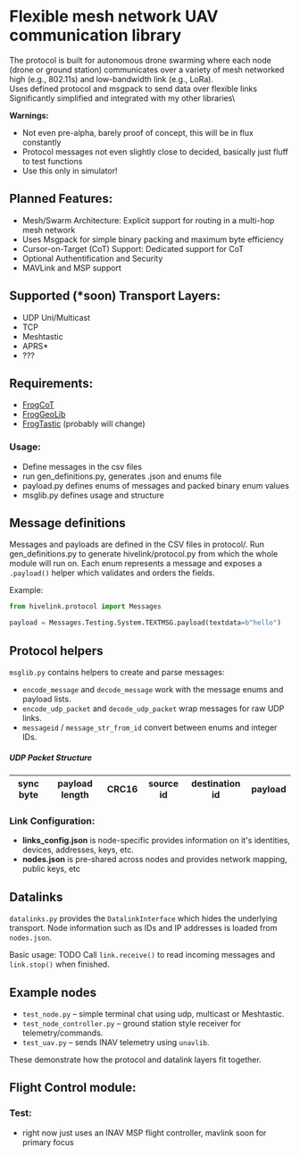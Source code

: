 # Flexible mesh network UAV communication library
The protocol is built for autonomous drone swarming where each node (drone or ground station) communicates over a variety of mesh networked high (e.g., 802.11s) and low-bandwidth link (e.g., LoRa).\
Uses defined protocol and msgpack to send data over flexible links\
Significantly simplified and integrated with my other libraries\

**Warnings:**
- Not even pre-alpha, barely proof of concept, this will be in flux constantly
- Protocol messages not even slightly close to decided, basically just fluff to test functions
- Use this only in simulator!

## Planned Features:
- Mesh/Swarm Architecture: Explicit support for routing in a multi-hop mesh network
- Uses Msgpack for simple binary packing and maximum byte efficiency
- Cursor-on-Target (CoT) Support: Dedicated support for CoT
- Optional Authentification and Security
- MAVLink and MSP support

## Supported (*soon) Transport Layers:
- UDP Uni/Multicast
- TCP
- Meshtastic
- APRS*
- ???

## Requirements:
- [FrogCoT](https://github.com/xznhj8129/frogcot)
- [FrogGeoLib](https://github.com/xznhj8129/froggeolib)
- [FrogTastic](https://github.com/xznhj8129/frogtastic) (probably will change)

### Usage:
- Define messages in the csv files
- run gen_definitions.py, generates .json and enums file
- payload.py defines enums of messages and packed binary enum values
- msglib.py defines usage and structure

## Message definitions
Messages and payloads are defined in the CSV files in protocol/. Run gen_definitions.py to generate hivelink/protocol.py from which the whole module will run on. Each enum represents a message and exposes a `.payload()` helper which validates and orders the fields.

Example:
```python
from hivelink.protocol import Messages

payload = Messages.Testing.System.TEXTMSG.payload(textdata=b"hello")
```

## Protocol helpers
`msglib.py` contains helpers to create and parse messages:
- `encode_message` and `decode_message` work with the message enums and payload lists.
- `encode_udp_packet` and `decode_udp_packet` wrap messages for raw UDP links.
- `messageid` / `message_str_from_id` convert between enums and integer IDs.

##### UDP Packet Structure
| sync byte | payload length | CRC16 | source id | destination id | payload |
|--|----|--------|---------|-------|-----|

### Link Configuration:
- **links_config.json** is node-specific provides information on it's identities, devices, addresses, keys, etc.
- **nodes.json** is pre-shared across nodes and provides network mapping, public keys, etc

## Datalinks
`datalinks.py` provides the `DatalinkInterface` which hides the underlying transport. Node information such as IDs and
IP addresses is loaded from `nodes.json`.

Basic usage: TODO
Call `link.receive()` to read incoming messages and `link.stop()` when finished.

## Example nodes
- `test_node.py` – simple terminal chat using udp, multicast or Meshtastic.
- `test_node_controller.py` – ground station style receiver for telemetry/commands.
- `test_uav.py` – sends INAV telemetry using `unavlib`.

These demonstrate how the protocol and datalink layers fit together.
## Flight Control module:

### Test:
- right now just uses an INAV MSP flight controller, mavlink soon for primary focus
